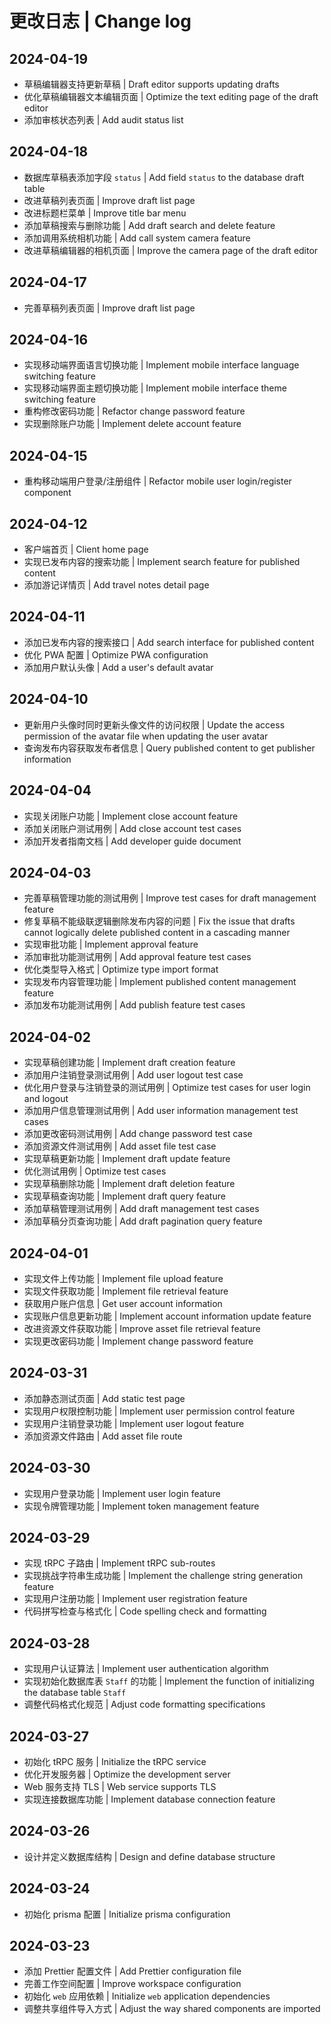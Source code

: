 # 更改日志 | Change log

## 2024-04-19

- 草稿编辑器支持更新草稿 | Draft editor supports updating drafts
- 优化草稿编辑器文本编辑页面 | Optimize the text editing page of the draft editor
- 添加审核状态列表 | Add audit status list

## 2024-04-18

- 数据库草稿表添加字段 `status` | Add field `status` to the database draft table
- 改进草稿列表页面 | Improve draft list page
- 改进标题栏菜单 | Improve title bar menu
- 添加草稿搜索与删除功能 | Add draft search and delete feature
- 添加调用系统相机功能 | Add call system camera feature
- 改进草稿编辑器的相机页面 | Improve the camera page of the draft editor

## 2024-04-17

- 完善草稿列表页面 | Improve draft list page

## 2024-04-16

- 实现移动端界面语言切换功能 | Implement mobile interface language switching feature
- 实现移动端界面主题切换功能 | Implement mobile interface theme switching feature
- 重构修改密码功能 | Refactor change password feature
- 实现删除账户功能 | Implement delete account feature

## 2024-04-15

- 重构移动端用户登录/注册组件 | Refactor mobile user login/register component

## 2024-04-12

- 客户端首页 | Client home page
- 实现已发布内容的搜索功能 | Implement search feature for published content
- 添加游记详情页 | Add travel notes detail page

## 2024-04-11

- 添加已发布内容的搜索接口 | Add search interface for published content
- 优化 PWA 配置 | Optimize PWA configuration
- 添加用户默认头像 | Add a user's default avatar

## 2024-04-10

- 更新用户头像时同时更新头像文件的访问权限 | Update the access permission of the avatar file when updating the user avatar
- 查询发布内容获取发布者信息 | Query published content to get publisher information

## 2024-04-04

- 实现关闭账户功能 | Implement close account feature
- 添加关闭账户测试用例 | Add close account test cases
- 添加开发者指南文档 | Add developer guide document

## 2024-04-03

- 完善草稿管理功能的测试用例 | Improve test cases for draft management feature
- 修复草稿不能级联逻辑删除发布内容的问题 | Fix the issue that drafts cannot logically delete published content in a cascading manner
- 实现审批功能 | Implement approval feature
- 添加审批功能测试用例 | Add approval feature test cases
- 优化类型导入格式 | Optimize type import format
- 实现发布内容管理功能 | Implement published content management feature
- 添加发布功能测试用例 | Add publish feature test cases

## 2024-04-02

- 实现草稿创建功能 | Implement draft creation feature
- 添加用户注销登录测试用例 | Add user logout test case
- 优化用户登录与注销登录的测试用例 | Optimize test cases for user login and logout
- 添加用户信息管理测试用例 | Add user information management test cases
- 添加更改密码测试用例 | Add change password test case
- 添加资源文件测试用例 | Add asset file test case
- 实现草稿更新功能 | Implement draft update feature
- 优化测试用例 | Optimize test cases
- 实现草稿删除功能 | Implement draft deletion feature
- 实现草稿查询功能 | Implement draft query feature
- 添加草稿管理测试用例 | Add draft management test cases
- 添加草稿分页查询功能 | Add draft pagination query feature

## 2024-04-01

- 实现文件上传功能 | Implement file upload feature
- 实现文件获取功能 | Implement file retrieval feature
- 获取用户账户信息 | Get user account information
- 实现账户信息更新功能 | Implement account information update feature
- 改进资源文件获取功能 | Improve asset file retrieval feature
- 实现更改密码功能 | Implement change password feature

## 2024-03-31

- 添加静态测试页面 | Add static test page
- 实现用户权限控制功能 | Implement user permission control feature
- 实现用户注销登录功能 | Implement user logout feature
- 添加资源文件路由 | Add asset file route

## 2024-03-30

- 实现用户登录功能 | Implement user login feature
- 实现令牌管理功能 | Implement token management feature

## 2024-03-29

- 实现 tRPC 子路由 | Implement tRPC sub-routes
- 实现挑战字符串生成功能 | Implement the challenge string generation feature
- 实现用户注册功能 | Implement user registration feature
- 代码拼写检查与格式化 | Code spelling check and formatting

## 2024-03-28

- 实现用户认证算法 | Implement user authentication algorithm
- 实现初始化数据库表 `Staff` 的功能 | Implement the function of initializing the database table `Staff`
- 调整代码格式化规范 | Adjust code formatting specifications

## 2024-03-27

- 初始化 tRPC 服务 | Initialize the tRPC service
- 优化开发服务器 | Optimize the development server
- Web 服务支持 TLS | Web service supports TLS
- 实现连接数据库功能 | Implement database connection feature

## 2024-03-26

- 设计并定义数据库结构 | Design and define database structure

## 2024-03-24

- 初始化 prisma 配置 | Initialize prisma configuration

## 2024-03-23

- 添加 Prettier 配置文件 | Add Prettier configuration file
- 完善工作空间配置 | Improve workspace configuration
- 初始化 `web` 应用依赖 | Initialize `web` application dependencies
- 调整共享组件导入方式 | Adjust the way shared components are imported
